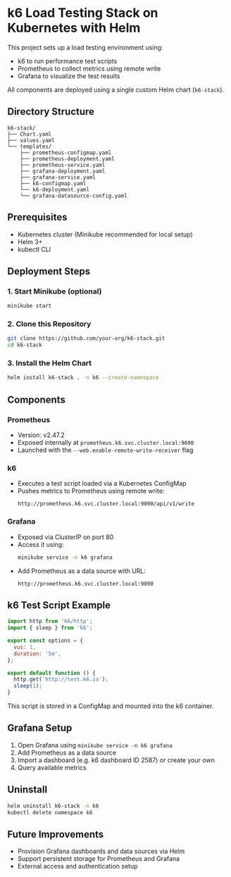 # k6 Load Testing Stack on Kubernetes with Helm

This project sets up a load testing environment using:

- k6 to run performance test scripts
- Prometheus to collect metrics using remote write
- Grafana to visualize the test results

All components are deployed using a single custom Helm chart (`k6-stack`).

## Directory Structure

```
k6-stack/
├── Chart.yaml
├── values.yaml
└── templates/
    ├── prometheus-configmap.yaml
    ├── prometheus-deployment.yaml
    ├── prometheus-service.yaml
    ├── grafana-deployment.yaml
    ├── grafana-service.yaml
    ├── k6-configmap.yaml
    └── k6-deployment.yaml
    └── grafana-datasource-config.yaml
```

## Prerequisites

- Kubernetes cluster (Minikube recommended for local setup)
- Helm 3+
- kubectl CLI

## Deployment Steps

### 1. Start Minikube (optional)

```bash
minikube start
```

### 2. Clone this Repository

```bash
git clone https://github.com/your-org/k6-stack.git
cd k6-stack
```

### 3. Install the Helm Chart

```bash
helm install k6-stack . -n k6 --create-namespace
```

## Components

### Prometheus

- Version: v2.47.2
- Exposed internally at `prometheus.k6.svc.cluster.local:9090`
- Launched with the `--web.enable-remote-write-receiver` flag

### k6

- Executes a test script loaded via a Kubernetes ConfigMap
- Pushes metrics to Prometheus using remote write:
  ```
  http://prometheus.k6.svc.cluster.local:9090/api/v1/write
  ```

### Grafana

- Exposed via ClusterIP on port 80
- Access it using:
  ```bash
  minikube service -n k6 grafana
  ```
- Add Prometheus as a data source with URL:
  ```
  http://prometheus.k6.svc.cluster.local:9090
  ```

## k6 Test Script Example

```javascript
import http from 'k6/http';
import { sleep } from 'k6';

export const options = {
  vus: 1,
  duration: '5m',
};

export default function () {
  http.get('http://test.k6.io');
  sleep(1);
}
```

This script is stored in a ConfigMap and mounted into the k6 container.

## Grafana Setup

1. Open Grafana using `minikube service -n k6 grafana`
2. Add Prometheus as a data source
3. Import a dashboard (e.g. k6 dashboard ID 2587) or create your own
4. Query available metrics

## Uninstall

```bash
helm uninstall k6-stack -n k6
kubectl delete namespace k6
```

## Future Improvements

- Provision Grafana dashboards and data sources via Helm
- Support persistent storage for Prometheus and Grafana
- External access and authentication setup